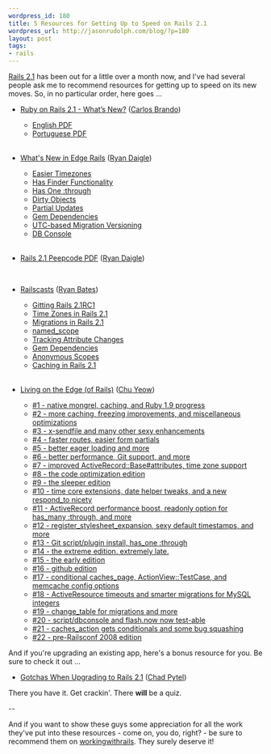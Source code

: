 ```yaml
---
wordpress_id: 180
title: 5 Resources for Getting Up to Speed on Rails 2.1
wordpress_url: http://jasonrudolph.com/blog/?p=180
layout: post
tags:
- rails
---
```

[Rails 2.1](http://blog.rubyonrails.org/2008/6/1/rails-2-1-time-zones-dirty-caching-gem-dependencies-caching-etc "Riding Rails: Rails 2.1: Time zones, dirty, caching, gem dependencies, caching, etc") has been out for a little over a month now, and I've had several people ask me to recommend resources for getting up to speed on its new moves.  So, in no particular order, here goes ...

* [Ruby on Rails 2.1 - What’s New?](http://www.nomedojogo.com/2008/06/09/new-free-book-ruby-on-rails-21-whats-new/ "Nome do Jogo - New Free Book: Ruby on Rails 2.1 - What's new?") ([Carlos Brando](http://www.workingwithrails.com/person/8137-carlos-brando "Recommend Carlos Brando on workingwithrails.com"))
  * [English PDF](http://www.nomedojogo.com/livro/carlosbrando-rubyonrails21_en.pdf "Ruby on Rails 2.1 - What's new? (English Translation)")
  * [Portuguese PDF](http://www.nomedojogo.com/livro/carlosbrando-rubyonrails21.pdf "Ruby on Rails 2.1 - What's new? (Original Portuguese Edition)")
<br/><br/>

* [What's New in Edge Rails](http://ryandaigle.com/ "Ryan's Scraps") ([Ryan Daigle](http://www.workingwithrails.com/person/7379 "Recommend Ryan Daigle on workingwithrails.com"))
  * [Easier Timezones](http://ryandaigle.com/articles/2008/1/25/what-s-new-in-edge-rails-easier-timezones "Ryan's Scraps: What's New in Edge Rails: Easier Timezones")
  * [Has Finder Functionality](http://ryandaigle.com/articles/2008/3/24/what-s-new-in-edge-rails-has-finder-functionality "Ryan's Scraps: What's New in Edge Rails: Has Finder Functionality")
  * [Has One :through](http://ryandaigle.com/articles/2008/3/24/what-s-new-in-edge-rails-has-one-through "Ryan's Scraps: What's New in Edge Rails: Has One :through")
  * [Dirty Objects](http://ryandaigle.com/articles/2008/3/31/what-s-new-in-edge-rails-dirty-objects "Ryan's Scraps: What's New in Edge Rails: Dirty Objects")
  * [Partial Updates](http://ryandaigle.com/articles/2008/4/1/what-s-new-in-edge-rails-partial-updates "Ryan's Scraps: What's New in Edge Rails: Partial Updates")
  * [Gem Dependencies](http://ryandaigle.com/articles/2008/4/1/what-s-new-in-edge-rails-gem-dependencies "Ryan's Scraps: What's New in Edge Rails: Gem Dependencies")
  * [UTC-based Migration Versioning](http://ryandaigle.com/articles/2008/4/2/what-s-new-in-edge-rails-utc-based-migration-versioning "Ryan's Scraps: What's New in Edge Rails: UTC-based Migration Versioning")
  * [DB Console](http://ryandaigle.com/articles/2008/5/13/what-s-new-in-edge-rails-db-console "Ryan's Scraps: What's New in Edge Rails: DB Console")
<br/><br/>

* [Rails 2.1 Peepcode PDF](http://peepcode.com/products/rails2-pdf "Rails2 PDF") ([Ryan Daigle](http://www.workingwithrails.com/person/7379 "Recommend Ryan Daigle on workingwithrails.com"))
<br/>

* [Railscasts](http://railscasts.com "Railscasts") ([Ryan Bates](http://workingwithrails.com/person/6491-ryan-bates "Recommend Ryan Bates on workingwithrails.com"))
  * [Gitting Rails 2.1RC1](http://railscasts.com/episodes/105 "Railscasts - Gitting Rails 2.1 RC1")
  * [Time Zones in Rails 2.1](http://railscasts.com/episodes/106 "Railscasts - Time Zones in Rails 2.1")
  * [Migrations in Rails 2.1](http://railscasts.com/episodes/107 "Railscasts - Migrations in Rails 2.1")
  * [named_scope](http://railscasts.com/episodes/108 "Railscasts - named_scope")
  * [Tracking Attribute Changes](http://railscasts.com/episodes/109 "Railscasts - Tracking Attribute Changes")
  * [Gem Dependencies](http://railscasts.com/episodes/110 "Railscasts - Gem Dependencies")
  * [Anonymous Scopes](http://railscasts.com/episodes/111 "Railscasts - Advanced Search Form")
  * [Caching in Rails 2.1](http://railscasts.com/episodes/112 "Railscasts - Anonymous Scopes")
<br/><br/>

* [Living on the Edge (of Rails)](http://blog.codefront.net/category/edge-rails/ "Edge Rails — redemption in a blog") ([Chu Yeow](http://www.workingwithrails.com/person/5957-cheah-chu-yeow "Recommend Chu Yeow on workingwithrails.com"))
  * [#1 - native mongrel, caching, and Ruby 1.9 progress](http://blog.codefront.net/2008/01/02/whats-new-on-edge-rails-the-pilot/ "Living on the Edge (of Rails) - the pilot — redemption in a blog")
  * [#2 - more caching, freezing improvements, and miscellaneous optimizations](http://blog.codefront.net/2008/01/09/living-on-the-edge-of-rails-1st-week-of-the-year-edition/ "Living on the Edge (of Rails) - 1st week of the year edition — redemption in a blog")
  * [#3 - x-sendfile and many other sexy enhancements](http://blog.codefront.net/2008/01/16/living-on-the-edge-of-rails-3-x-sendfile-and-many-other-sexy-enhancements/ "Living on the Edge (of Rails) #3 - X-Sendfile and many other sexy enhancements — redemption in a blog")
  * [#4 - faster routes, easier form partials](http://blog.codefront.net/2008/01/23/living-on-the-edge-of-rails-4-faster-routes-easier-form-partials/ "Living on the edge (of Rails) #4 - faster routes, easier form partials — redemption in a blog")
  * [#5 - better eager loading and more](http://blog.codefront.net/2008/01/30/living-on-the-edge-of-rails-5-better-eager-loading-and-more/ "Living on the edge (of Rails) #5 - better eager loading and more — redemption in a blog")
  * [#6 - better performance, Git support, and more](http://blog.codefront.net/2008/02/06/living-on-the-edge-of-rails-6-better-performance-git-support-and-more/ "Living on the edge (of Rails) #6 - better performance, Git support, and more — redemption in a blog")
  * [#7 - improved ActiveRecord::Base#attributes, time zone support](http://blog.codefront.net/2008/02/13/living-on-the-edge-of-rails-7-improved-activerecordbaseattributes-time-zone-support/ "Living on the edge (of Rails) #7 - improved ActiveRecord::Base#attributes, time zone support — redemption in a blog")
  * [#8 - the code optimization edition](http://blog.codefront.net/2008/02/19/living-on-the-edge-of-rails-8-the-code-optimization-edition/ "Living on the edge (of Rails) #8 - the code optimization edition — redemption in a blog")
  * [#9 - the sleeper edition](http://blog.codefront.net/2008/02/27/living-on-the-edge-of-rails-9-the-sleeper-edition/ "Living on the edge (of Rails) #9 - the sleeper edition — redemption in a blog")
  * [#10 - time core extensions, date helper tweaks, and a new respond_to nicety](http://blog.codefront.net/2008/03/05/living-on-the-edge-of-rails-10/ "Living on the edge (of Rails) #10 — redemption in a blog")
  * [#11 - ActiveRecord performance boost, readonly option for has_many :through, and more](http://blog.codefront.net/2008/03/12/living-on-the-edge-of-rails-11/ "Living on the edge (of Rails) #11 — redemption in a blog")
  * [#12 - register\_stylesheet\_expansion, sexy default timestamps, and more](http://blog.codefront.net/2008/03/20/living-on-the-edge-of-rails-12/ "Living on the edge (of Rails) #12 — redemption in a blog")
  * [#13 - Git script/plugin install, has_one :through](http://blog.codefront.net/2008/03/27/living-on-the-edge-of-rails-13-git-scriptplugin-install-has_one-through/ "Living on the edge (of Rails) #13 - Git script/plugin install, has_one :through — redemption in a blog")
  * [#14 - the extreme edition. extremely late.](http://blog.codefront.net/2008/04/05/living-on-the-edge-of-rails-14-the-extreme-edition-extremely-late/ "Living on the edge (of Rails) #14 - the extreme edition. Extremely late. — redemption in a blog")
  * [#15 - the early edition](http://blog.codefront.net/2008/04/06/living-on-the-edge-of-rails-15-the-early-edition/ "Living on the edge (of Rails) #15 - the early edition — redemption in a blog")
  * [#16 - github edition](http://blog.codefront.net/2008/04/13/living-on-the-edge-of-rails-16-github-edition/ "Living on the edge (of Rails) #16 - Github edition — redemption in a blog")
  * [#17 - conditional caches_page, ActionView::TestCase, and memcache config options](http://blog.codefront.net/2008/04/20/living-on-the-edge-of-rails-17/ "Living on the edge (of Rails) #17 — redemption in a blog")
  * [#18 - ActiveResource timeouts and smarter migrations for MySQL integers](http://blog.codefront.net/2008/04/27/living-on-the-edge-of-rails-18/ "Living on the edge (of Rails) #18 — redemption in a blog")
  * [#19 - change_table for migrations and more](http://blog.codefront.net/2008/05/04/living-on-the-edge-of-rails-19-change_table-for-migrations-and-more/ "Living on the edge (of Rails) #19 - change_table for migrations and more — redemption in a blog")
  * [#20 - script/dbconsole and flash.now now test-able](http://blog.codefront.net/2008/05/11/living-on-the-edge-of-rails-20-scriptdbconsole-and-flashnow-now-test-able/ "Living on the edge (of Rails) #20 - script/dbconsole and flash.now now test-able — redemption in a blog")
  * [#21 - caches_action gets conditionals and some bug squashing](http://blog.codefront.net/2008/05/18/living-on-the-edge-of-rails-21/ "Living on the edge (of Rails) #21 — redemption in a blog")
  * [#22 - pre-Railsconf 2008 edition](http://blog.codefront.net/2008/05/25/living-on-the-edge-of-rails-22-pre-railsconf-2008-edition/ "Living on the edge (of Rails) #22 - pre-Railsconf 2008 edition — redemption in a blog")

And if you're upgrading an existing app, here's a bonus resource for you.  Be sure to check it out ...

* [Gotchas When Upgrading to Rails 2.1](http://giantrobots.thoughtbot.com/2008/6/19/gotchas-when-upgrading-to-rails-2-1 ":: GIANT ROBOTS SMASHING INTO OTHER GIANT ROBOTS :: Gotchas When Upgrading to Rails 2.1") ([Chad Pytel](http://www.workingwithrails.com/person/5509-chad-pytel "Recommend Chad Pytel on workingwithrails.com"))

There you have it.  Get crackin'.  There **will** be a quiz.

--

And if you want to show these guys some appreciation for all the work they've put into these resources - come on, you do, right? - be sure to recommend them on [workingwithrails](http://www.workingwithrails.com "Working With Rails").   They surely deserve it!
